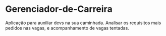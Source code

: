 # Gerenciador-de-Carreira
Aplicação para auxiliar devs na sua caminhada. Analisar os requisitos mais pedidos nas vagas, e acompanhamento de vagas tentadas.

